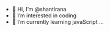 - 👋 Hi, I’m @shantirana
- 👀 I’m interested in coding
- 🌱 I’m currently learning javaScript
 ...

<!---
shantirana/shantirana is a ✨ special ✨ repository because its `README.md` (this file) appears on your GitHub profile.
You can click the Preview link to take a look at your changes.
--->
